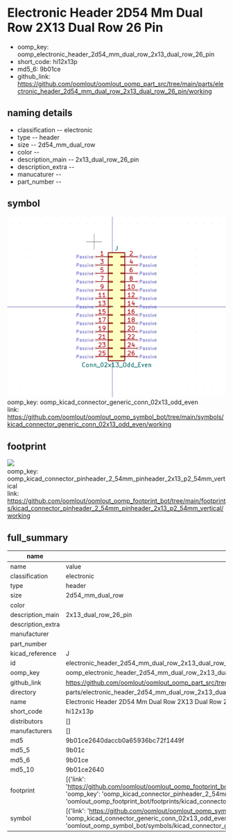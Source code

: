 # Electronic Header 2D54 Mm Dual Row 2X13 Dual Row 26 Pin

  
* oomp_key: oomp_electronic_header_2d54_mm_dual_row_2x13_dual_row_26_pin 
* short_code: hi12x13p
* md5_6: 9b01ce  
* github_link: https://github.com/oomlout/oomlout_oomp_part_src/tree/main/parts/electronic_header_2d54_mm_dual_row_2x13_dual_row_26_pin/working  
## naming details
* classification -- electronic
* type -- header
* size -- 2d54_mm_dual_row
* color -- 
* description_main -- 2x13_dual_row_26_pin
* description_extra -- 
* manucaturer -- 
* part_number -- 



## symbol

![](symbol/0/working/working_600.png)  
oomp_key: oomp_kicad_connector_generic_conn_02x13_odd_even  
link: https://github.com/oomlout/oomlout_oomp_symbol_bot/tree/main/symbols/kicad_connector_generic_conn_02x13_odd_even/working  

## footprint

![](footprint/0/working/working_600.png)  
oomp_key: oomp_kicad_connector_pinheader_2_54mm_pinheader_2x13_p2_54mm_vertical  
link: https://github.com/oomlout/oomlout_oomp_footprint_bot/tree/main/footprints/kicad_connector_pinheader_2_54mm_pinheader_2x13_p2_54mm_vertical/working  

## full_summary
| name | value | 
| --- | --- | 
| name | value | 
| classification | electronic | 
| type | header | 
| size | 2d54_mm_dual_row | 
| color |  | 
| description_main | 2x13_dual_row_26_pin | 
| description_extra |  | 
| manufacturer |  | 
| part_number |  | 
| kicad_reference | J | 
| id | electronic_header_2d54_mm_dual_row_2x13_dual_row_26_pin | 
| oomp_key | oomp_electronic_header_2d54_mm_dual_row_2x13_dual_row_26_pin | 
| github_link | https://github.com/oomlout/oomlout_oomp_part_src/tree/main/parts/electronic_header_2d54_mm_dual_row_2x13_dual_row_26_pin/working | 
| directory | parts/electronic_header_2d54_mm_dual_row_2x13_dual_row_26_pin | 
| name | Electronic Header 2D54 Mm Dual Row 2X13 Dual Row 26 Pin | 
| short_code | hi12x13p | 
| distributors | [] | 
| manufacturers | [] | 
| md5 | 9b01ce2640daccb0a65936bc72f1449f | 
| md5_5 | 9b01c | 
| md5_6 | 9b01ce | 
| md5_10 | 9b01ce2640 | 
| footprint | [{'link': 'https://github.com/oomlout/oomlout_oomp_footprint_bot/tree/main/foootprntss/kicad_connector_pinheader_2_54mm_pinheader_2x13_p2_54mm_vertical', 'oomp_key': 'oomp_kicad_connector_pinheader_2_54mm_pinheader_2x13_p2_54mm_vertical', 'directory': 'oomlout_oomp_footprint_bot/footprints/kicad_connector_pinheader_2_54mm_pinheader_2x13_p2_54mm_vertical//working/working.kicad_mod'}] | 
| symbol | [{'link': 'https://github.com/oomlout/oomlout_oomp_symbol_bot/tree/main/symbols/kicad_connector_generic_conn_02x13_odd_even', 'oomp_key': 'oomp_kicad_connector_generic_conn_02x13_odd_even', 'directory': 'oomlout_oomp_symbol_bot/symbols/kicad_connector_generic_conn_02x13_odd_even//working/working.kicad_sym'}] | 

